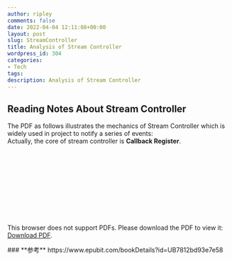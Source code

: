 ```yaml
---
author: ripley
comments: false
date: 2022-04-04 12:11:08+00:00
layout: post
slug: StreamController
title: Analysis of Stream Controller
wordpress_id: 304
categories:
- Tech
tags:
description: Analysis of Stream Controller
---
```

## **Reading Notes About Stream Controller**   
The PDF as follows illustrates the mechanics of Stream Controller which is widely used in project to notify a series of events:  
Actually, the core of stream controller is **Callback Register**.      
    
<object data="https://ririripley.github.io/assets/img/streamController.pdf" type="application/pdf" width="1200px" height="1400px">
    <embed src="https://ririripley.github.io/assets/img/streamController.pdf">
        <p>This browser does not support PDFs. Please download the PDF to view it: <a href="https://ririripley.github.io/assets/img/streamController.pdf">Download PDF</a>.</p>
    </embed>
</object>  
### **参考**     
https://www.epubit.com/bookDetails?id=UB7812bd93e7e58

